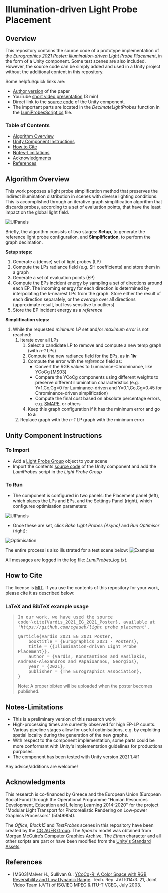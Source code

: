 # Illumination-driven Light Probe Placement

## Overview
This repository contains the source code of a prototype implementation of the *[Eurographics 2021 Poster: Illumination-driven Light Probe Placement](https://diglib.eg.org/handle/10.2312/egp20211026)*, in the form of a Unity component. Some test scenes are also included. However, the source code can be simply added and used in a Unity project without the additional content in this repository.

Some helpful/quick links are:
- [Author version](https://kostasvardis.com/files/research/Illumination-driven%20Light%20Probe%20Placement%20-%20Author%20version.pdf) of the paper
- YouTube [short video presentation](https://www.youtube.com/watch?v=n3ACAjlhgJQ) (3 min)
- Direct link to the [source code](Light%20Probes/Assets/Scripts) of the Unity component. 
- The important parts are located in the *DecimateLightProbes* function in the [LumiProbesScript.cs](Light%20Probes/Assets/Scripts/LumiProbes/LumiProbesScript.cs) file.

### Table of Contents

- [Algorithm Overview](#Algorithm-Overview)
- [Unity Component Instructions](#Unity-Component-Instructions)
- [How to Cite](#How-to-Cite)
- [Notes-Limitations](#Notes-Limitations)
- [Acknowledgments](#Acknowledgments)
- [References](#References)

## Algorithm Overview
This work proposes a light probe simplification method that preserves the indirect illumination distribution in scenes with diverse lighting conditions. This is accomplished through an iterative graph simplification algorithm that discards probes, according to a set of evaluation points, that have the least impact on the global light field.

![UIPanels](figures/pipeline_horizontal.svg)

Briefly, the algorithm consists of two stages: **Setup**, to generate the reference light probe configuration, and **Simplification**, to perform the graph decimation.

**Setup steps:**
1. Generate a (dense) set of light probes (LP)
2. Compute the LPs radiance field (e.g. SH coefficients) and store them in a graph
3. Generate a set of evaluation points (EP)
4. Compute the EPs incident energy by sampling a set of directions around each EP. The incoming energy for each direction is determined by interpolating the k-nearest LPs from the graph. Store either the result of each direction separately, or the *average* over all directions (approximate result, but less sensitive to outliers)
5. Store the EP incident energy as a *reference*
  
**Simplification steps:**
1. While the requested *minimum LP* set and/or *maximum error* is not reached:
    1. Iterate over all LPs
        1. Select a candidate LP to remove and compute a new temp graph (with *n-1* LPs)
        2. Compute the new radiance field for the EPs, as in **1iv**
        3. Compute the error with the *reference* field as:
            - Convert the RGB values to Luminance-Chrominance, like YCoCg [[MS03]](#[MS03])
            - Compare the YCoCg components using different weights to preserve different illumination characteristics (e.g. Y=1,Co,Cg=0 for Luminance-driven and Y=0.1,Co,Cg=0.45 for Chrominance-driven simplification)
            - Compute the final cost based on absolute percentage errors, e.g. [SMAPE](https://en.wikipedia.org/wiki/Symmetric_mean_absolute_percentage_error), or others
        4. Keep this graph configuration if it has the minimum error and go to **a**
    2. Replace graph with the *n-1* LP graph with the minimum error


## Unity Component Instructions

### To Import
- Add a [Light Probe Group](https://docs.unity3d.com/Manual/AssetPackagesCreate.html) object to your scene
- Import the contents [source code](Light%20Probes/Assets/Scripts) of the Unity component and add the *LumiProbes* script in the *Light Probe Group*

### To Run
- The component is configured in two panels: the Placement panel  (left), which places the LPs and EPs, and the Settings Panel (right), which configures optimisation parameters:
  
![UIPanels](figures/UIpanels.png)

- Once these are set, click *Bake Light Probes (Async)* and *Run Optimiser* (right):

![Optimisation](figures/optimiser_results.png)

The entire process is also illustrated for a test scene below:
![Examples](figures/examples.png)

All messages are logged in the log file: *LumiProbes_log.txt*.

## How to Cite
The license is [MIT](LICENSE). If you use the contents of this repository for your work, please cite it as described below:

### LaTeX and BibTeX example usage

<blockquote>
<pre style="white-space:pre-wrap;">
In our work, we have used the source code~\cite{Vardis_2021_EG_2021_Poster}, available at <em>'https://github.com/cgaueb/light_probe_placement'</em>.
</pre>

<pre style="white-space:pre-wrap;">
@article{Vardis_2021_EG_2021_Poster,
    booktitle = {Eurographics 2021 - Posters},
    title = {{Illumination-driven Light Probe Placement}},
    author = {Vardis, Konstantinos and Vasilakis, Andreas-Alexandros and Papaioannou, Georgios},
    year = {2021},
    publisher = {The Eurographics Association},
}
</pre>
Note: A proper bibtex will be uploaded when the poster becomes published.
</blockquote>

## Notes-Limitations

- This is a preliminary version of this research work
- High-processing times are currently observed for high EP-LP counts. Various pipeline stages allow for useful optimisations, e.g. by exploiting spatial locality during the generation of the new graphs.
- With respect to the component implementation, some parts could be more conformant with Unity's implementation guidelines for productions purposes.
- The component has been tested with Unity version 2021.1.4f1

Any advice/additions are welcome!

## Acknowledgments
This research is co-financed by Greece and the European Union (European Social Fund) through the Operational Programme "Human Resources Development, Education and Lifelong Learning 2014-2020" for the project "Modular Light Transport for Photorealistic Rendering on Low-power Graphics Processors" (5049904).

The *Office*, *Block15* and *TestProbes* scenes in this repository have been created by the [CG AUEB Group](http://graphics.cs.aueb.gr). The *Sponza* model was obtained from [Morgan McGuire’s Computer Graphics Archive](https://casual-effects.com/data). The *Ethan* character and all other scripts are part or have been modified from the [Unity's Standard Assets](https://assetstore.unity.com/packages/essentials/asset-packs/standard-assets-for-unity-2018-4-32351).


## References

- <a name="[MS03]">[MS03]</a>Malver H., Sullivan G.: [YCoCg-R: A Color Space with RGB Reversibility and Low Dynamic Range](https://www.microsoft.com/en-us/research/publication/ycocg-r-a-color-space-with-rgb-reversibility-and-low-dynamic-range/). Tech. Rep. JVTI014r3. 21, Joint Video Team (JVT) of ISO/IEC MPEG & ITU-T VCEG, July 2003.

